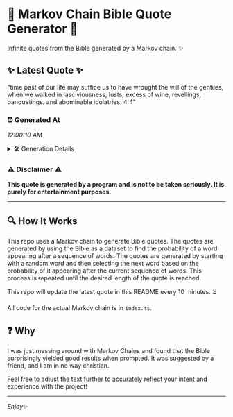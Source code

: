 # 📖 Markov Chain Bible Quote Generator 📖

Infinite quotes from the Bible generated by a Markov chain. ✨

## ✨ Latest Quote ✨
"time past of our life may suffice us to have wrought the will of the gentiles, when we walked in lasciviousness, lusts, excess of wine, revellings, banquetings, and abominable idolatries: 4:4"

### ⏰ Generated At
*12:00:10 AM*

<details>
    <summary>🛠️ Generation Details</summary>
    <p>
        <strong>🌱 Seed:</strong> time<br>
        <strong>🔄 Iterations:</strong> 30<br>
        <strong>📜 Context History:</strong><br>[ time ]: past<br>[ time, past ]: of<br>[ time, past, of ]: our<br>[ time, past, of, our ]: life<br>[ time, past, of, our, life ]: may<br>[ time, past, of, our, life, may ]: suffice<br>[ past, of, our, life, may, suffice ]: us<br>[ of, our, life, may, suffice, us ]: to<br>[ our, life, may, suffice, us, to ]: have<br>[ life, may, suffice, us, to, have ]: wrought<br>[ may, suffice, us, to, have, wrought ]: the<br>[ suffice, us, to, have, wrought, the ]: will<br>[ us, to, have, wrought, the, will ]: of<br>[ to, have, wrought, the, will, of ]: the<br>[ have, wrought, the, will, of, the ]: gentiles,<br>[ wrought, the, will, of, the, gentiles, ]: when<br>[ the, will, of, the, gentiles,, when ]: we<br>[ will, of, the, gentiles,, when, we ]: walked<br>[ of, the, gentiles,, when, we, walked ]: in<br>[ the, gentiles,, when, we, walked, in ]: lasciviousness,<br>[ gentiles,, when, we, walked, in, lasciviousness, ]: lusts,<br>[ when, we, walked, in, lasciviousness,, lusts, ]: excess<br>[ we, walked, in, lasciviousness,, lusts,, excess ]: of<br>[ walked, in, lasciviousness,, lusts,, excess, of ]: wine,<br>[ in, lasciviousness,, lusts,, excess, of, wine, ]: revellings,<br>[ lasciviousness,, lusts,, excess, of, wine,, revellings, ]: banquetings,<br>[ lusts,, excess, of, wine,, revellings,, banquetings, ]: and<br>[ excess, of, wine,, revellings,, banquetings,, and ]: abominable<br>[ of, wine,, revellings,, banquetings,, and, abominable ]: idolatries:<br>[ wine,, revellings,, banquetings,, and, abominable, idolatries: ]: 4:4<br>
    </p>
</details>

### ⚠️ Disclaimer ⚠️
**This quote is generated by a program and is not to be taken seriously. It is purely for entertainment purposes.**

---

## 🔍 How It Works

This repo uses a Markov chain to generate Bible quotes. The quotes are generated by using the Bible as a dataset to find the probability of a word appearing after a sequence of words. The quotes are generated by starting with a random word and then selecting the next word based on the probability of it appearing after the current sequence of words. This process is repeated until the desired length of the quote is reached.

This repo will update the latest quote in this README every 10 minutes. ⏳

All code for the actual Markov chain is in `index.ts`.

## ❓ Why

I was just messing around with Markov Chains and found that the Bible surprisingly yielded good results when prompted. 
It was suggested by a friend, and I am in no way christian.

Feel free to adjust the text further to accurately reflect your intent and experience with the project!

---

*Enjoy*✨
